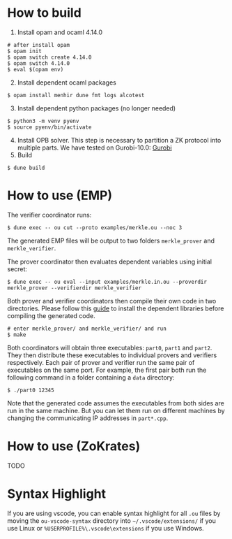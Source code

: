 # How to build
1. Install opam and ocaml 4.14.0
```shell
# after install opam
$ opam init
$ opam switch create 4.14.0
$ opam switch 4.14.0
$ eval $(opam env)
```
2. Install dependent ocaml packages
```shell
$ opam install menhir dune fmt logs alcotest
```
3. Install dependent python packages (no longer needed)
```shell
$ python3 -m venv pyenv
$ source pyenv/bin/activate
```
4. Install OPB solver.
This step is necessary to partition a ZK protocol into multiple parts.
We have tested on Gurobi-10.0:
[Gurobi](https://www.gurobi.com/downloads/gurobi-software/)
5. Build
```shell
$ dune build
```

# How to use (EMP)
The verifier coordinator runs:
```shell
$ dune exec -- ou cut --proto examples/merkle.ou --noc 3
```
The generated EMP files will be output to two folders `merkle_prover` and `merkle_verifier`.

The prover coordinator then evaluates dependent variables using initial secret:
```shell
$ dune exec -- ou eval --input examples/merkle.in.ou --proverdir merkle_prover --verifierdir merkle_verifier
```
Both prover and verifier coordinators then compile their own code in two directories.
Please follow this [guide](https://github.com/emp-toolkit/emp-zk) to install the dependent libraries before compiling the generated code.
```shell
# enter merkle_prover/ and merkle_verifier/ and run
$ make
```
Both coordinators will obtain three executables: `part0`, `part1` and `part2`.
They then distribute these executables to individual provers and verifiers respectively.
Each pair of prover and verifier run the same pair of executables on the same port. For example, the first pair both run the following command in a folder containing a `data` directory:
```shell
$ ./part0 12345
```
Note that the generated code assumes the executables from both sides are run in the same machine. But you can let them run on different machines by changing the communicating IP addresses in `part*.cpp`.

# How to use (ZoKrates)
TODO

# Syntax Highlight
If you are using vscode, you can enable syntax highlight for all `.ou` files by moving the `ou-vscode-syntax` directory into `~/.vscode/extensions/` if you use Linux or `%USERPROFILE%\.vscode\extensions` if you use Windows.
